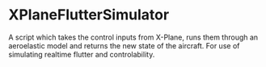 # XPlaneFlutterSimulator
A script which takes the control inputs from X-Plane, runs them through an aeroelastic model and returns the new state of the aircraft. For use of simulating realtime flutter and controlability.
